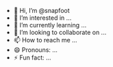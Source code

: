 - 👋 Hi, I’m @snapfoot
- 👀 I’m interested in ...
- 🌱 I’m currently learning ...
- 💞️ I’m looking to collaborate on ...
- 📫 How to reach me ...
- 😄 Pronouns: ...
- ⚡ Fun fact: ...

<!---
snapfoot/snapfoot is a ✨ special ✨ repository because its `README.md` (this file) appears on your GitHub profile.
You can click the Preview link to take a look at your changes.
--->
